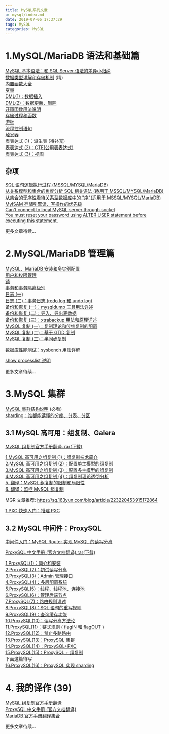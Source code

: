 ```yaml
---
title: MySQL系列文章
p: mysql/index.md
date: 2019-07-06 17:37:29
tags: MySQL
categories: MySQL
---
```



# 1.MySQL/MariaDB 语法和基础篇

[MySQL 基本语法：和 SQL Server 语法的差异小归纳](http://www.cnblogs.com/f-ck-need-u/p/7592501.html)  
[数据类型详解和存储机制](http://www.cnblogs.com/f-ck-need-u/p/7729251.html) (精)  
[内置函数大全](http://www.cnblogs.com/f-ck-need-u/p/7740235.html)  
[变量](http://www.cnblogs.com/f-ck-need-u/p/8695767.html)  
[DML(1)：数据插入](http://www.cnblogs.com/f-ck-need-u/p/8907617.html)  
[DML(2)：数据更新、删除](http://www.cnblogs.com/f-ck-need-u/p/8912026.html)  
[开窗函数用法说明](http://www.cnblogs.com/f-ck-need-u/p/8945248.html)  
[存储过程和函数](http://www.cnblogs.com/f-ck-need-u/p/8710324.html)  
[游标](http://www.cnblogs.com/f-ck-need-u/p/8722244.html)  
[流程控制语句](http://www.cnblogs.com/f-ck-need-u/p/8724063.html)  
[触发器](http://www.cnblogs.com/f-ck-need-u/p/8870446.html)  
表表达式 (1)：派生表 (待补充)  
[表表达式 (2)：CTE(公用表表达式)](http://www.cnblogs.com/f-ck-need-u/p/8875863.html)  
[表表达式 (3)：视图](http://www.cnblogs.com/f-ck-need-u/p/8870908.html)  

## 杂项

[SQL 语句逻辑执行过程 (MSSQL/MYSQL/MariaDB)](http://www.cnblogs.com/f-ck-need-u/p/8656828.html)  
[从关系模型和集合的角度分析 SQL 相关语法 (适用于 MSSQL/MYSQL/MariaDB)](http://www.cnblogs.com/f-ck-need-u/p/8656828.html)  
[从集合的无序性看待关系型数据库中的 "序"(适用于 MSSQL/MYSQL/MariaDB)](http://www.cnblogs.com/f-ck-need-u/p/8718662.html)  
[MyISAM 存储引擎读、写操作的优先级](http://www.cnblogs.com/f-ck-need-u/p/8907252.html)  
[Can't connect to local MySQL server through socket](https://www.cnblogs.com/f-ck-need-u/p/9098664.html)  
[You must reset your password using ALTER USER statement before executing this statement.](https://www.cnblogs.com/f-ck-need-u/p/9221317.html)  

更多文章待续...

# 2.MySQL/MariaDB 管理篇

[MySQL、MariaDB 安装和多实例配置](http://www.cnblogs.com/f-ck-need-u/p/7590376.html)  
[用户和权限管理](http://www.cnblogs.com/f-ck-need-u/p/8994220.html)  
[锁](http://www.cnblogs.com/f-ck-need-u/p/8995475.html)  
[事务和事务隔离级别](http://www.cnblogs.com/f-ck-need-u/p/8997814.html)  
[日志 (一)](http://www.cnblogs.com/f-ck-need-u/p/9001061.html)  
[日志 (二)：事务日志 (redo log 和 undo log)](http://www.cnblogs.com/f-ck-need-u/p/9010872.html)  
[备份和恢复 (一)：mysqldump 工具用法详述](http://www.cnblogs.com/f-ck-need-u/p/9013458.html)  
[备份和恢复 (二)：导入、导出表数据](http://www.cnblogs.com/f-ck-need-u/p/9013643.html)  
[备份和恢复 (三)：xtrabackup 用法和原理详述](http://www.cnblogs.com/f-ck-need-u/p/9018716.html)  
[MySQL 复制 (一)：复制理论和传统复制的配置](https://www.cnblogs.com/f-ck-need-u/p/9155003.html)  
[MySQL 复制 (二)：基于 GTID 复制](https://www.cnblogs.com/f-ck-need-u/p/9164823.html)  
[MySQL 复制 (三)：半同步复制](https://www.cnblogs.com/f-ck-need-u/p/9166452.html)  

[数据库性能测试：sysbench 用法详解](https://www.cnblogs.com/f-ck-need-u/p/9279703.html)

[show processlist 说明](http://www.cnblogs.com/f-ck-need-u/p/7742153.html)

更多文章待续...

# 3.MySQL 集群

[MySQL 集群结构说明](https://www.cnblogs.com/f-ck-need-u/p/9278900.html) (必看)  
[sharding：谁都能读懂的分库、分表、分区](https://www.cnblogs.com/f-ck-need-u/p/9388407.html)  

## 3.1 MySQL 高可用：组复制、Galera

[MySQL 组复制官方手册翻译. rar(下载)](https://files.cnblogs.com/files/f-ck-need-u/MySQL_GR.rar)

[1.MySQL 高可用之组复制 (1)：组复制技术简介](https://www.cnblogs.com/f-ck-need-u/p/9216828.html)  
[2.MySQL 高可用之组复制 (2)：配置单主模型的组复制](https://www.cnblogs.com/f-ck-need-u/p/9203154.html)  
[3.MySQL 高可用之组复制 (3)：配置多主模型的组复制](https://www.cnblogs.com/f-ck-need-u/p/9215013.html)  
[4.MySQL 高可用之组复制 (4)：组复制理论透彻分析](https://www.cnblogs.com/f-ck-need-u/p/9225442.html)  
[5. 翻译：MySQL 组复制的限制和局限性](https://www.cnblogs.com/f-ck-need-u/p/9197442.html)  
[6. 翻译：监控 MySQL 组复制](https://www.cnblogs.com/f-ck-need-u/p/9204774.html)

MGR 文章推荐: https://sq.163yun.com/blog/article/223220453915172864

[1.PXC 快速入门：搭建 PXC](https://www.cnblogs.com/f-ck-need-u/p/9364877.html)  

## 3.2 MySQL 中间件：ProxySQL

[中间件入门：MySQL Router 实现 MySQL 的读写分离](https://www.cnblogs.com/f-ck-need-u/p/9276639.html)

[ProxySQL 中文手册 (官方文档翻译).rar(下载)](https://files.cnblogs.com/files/f-ck-need-u/ProxySQL_cn.rar)

[1.ProxySQL(1)：简介和安装](https://www.cnblogs.com/f-ck-need-u/p/9278818.html)  
[2.ProxySQL(2)：初试读写分离](https://www.cnblogs.com/f-ck-need-u/p/9278839.html)  
[3.ProxySQL(3)：Admin 管理接口](https://www.cnblogs.com/f-ck-need-u/p/9281199.html)  
[4.ProxySQL(4)：多层配置系统](https://www.cnblogs.com/f-ck-need-u/p/9280793.html)  
[5.ProxySQL(5)：线程、线程池、连接池](https://www.cnblogs.com/f-ck-need-u/p/9281909.html)  
[6.ProxySQL(6)：管理后端节点](https://www.cnblogs.com/f-ck-need-u/p/9286922.html)  
[7.ProxySQL(7)：路由规则详述](https://www.cnblogs.com/f-ck-need-u/p/9300829.html)  
[8.ProxySQL(8)：SQL 语句的重写规则](https://www.cnblogs.com/f-ck-need-u/p/9309760.html)  
[9.ProxySQL(9)：查询缓存功能](https://www.cnblogs.com/f-ck-need-u/p/9314459.html)  
[10.ProxySQL(10)：读写分离方法论](https://www.cnblogs.com/f-ck-need-u/p/9318558.html)  
[11.ProxySQL(11)：链式规则 ( flagIN 和 flagOUT )](https://www.cnblogs.com/f-ck-need-u/p/9350631.html)  
[12.ProxySQL(12)：禁止多路路由](https://www.cnblogs.com/f-ck-need-u/p/9372447.html)  
[13.ProxySQL(13)：ProxySQL 集群](https://www.cnblogs.com/f-ck-need-u/p/9362822.html)  
[14.ProxySQL(14)：ProxySQL+PXC](https://www.cnblogs.com/f-ck-need-u/p/9372382.html)  
[15.ProxySQL(15)：ProxySQL + 组复制](https://www.cnblogs.com/f-ck-need-u/p/9383126.html)  
下面这篇待写  
[16.ProxySQL(16)：ProxySQL 实现 sharding](https://www.cnblogs.com/f-ck-need-u/p/7586194.html)  

# 4. 我的译作 (39)

[MySQL 组复制官方手册翻译](https://files.cnblogs.com/files/f-ck-need-u/MySQL_GR.rar)  
[ProxySQL 中文手册 (官方文档翻译)](https://github.com/malongshuai/proxysql/wiki)  
[MariaDB 官方手册翻译集合](https://www.cnblogs.com/f-ck-need-u/p/10697909.html)

更多文章待续...



